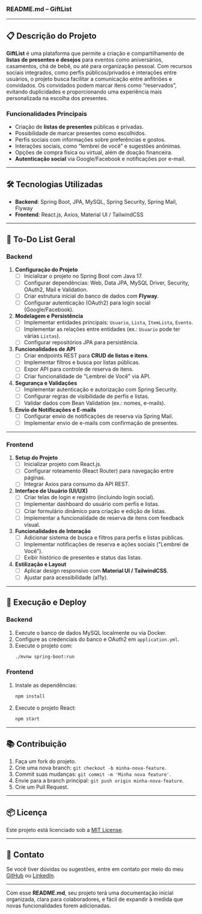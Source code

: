 ### **README.md** – GiftList

---

## 📋 **Descrição do Projeto**

**GiftList** é uma plataforma que permite a criação e compartilhamento de **listas de presentes e desejos** para eventos como aniversários, casamentos, chá de bebê, ou até para organização pessoal. Com recursos sociais integrados, como perfis públicos/privados e interações entre usuários, o projeto busca facilitar a comunicação entre anfitriões e convidados. Os convidados podem marcar itens como “reservados”, evitando duplicidades e proporcionando uma experiência mais personalizada na escolha dos presentes.

### **Funcionalidades Principais**  
- Criação de **listas de presentes** públicas e privadas.
- Possibilidade de marcar presentes como escolhidos.
- Perfis sociais com informações sobre preferências e gostos.
- Interações sociais, como “lembrei de você” e sugestões anônimas.
- Opções de compra física ou virtual, além de doação financeira.
- **Autenticação social** via Google/Facebook e notificações por e-mail.

---

## 🛠 **Tecnologias Utilizadas**
- **Backend**: Spring Boot, JPA, MySQL, Spring Security, Spring Mail, Flyway  
- **Frontend**: React.js, Axios, Material UI / TailwindCSS  

---

## 📝 **To-Do List Geral**  

### **Backend**
1. **Configuração do Projeto**  
   - [ ] Inicializar o projeto no Spring Boot com Java 17.  
   - [ ] Configurar dependências: Web, Data JPA, MySQL Driver, Security, OAuth2, Mail e Validation.  
   - [ ] Criar estrutura inicial do banco de dados com **Flyway**.  
   - [ ] Configurar autenticação (OAuth2) para login social (Google/Facebook).  

2. **Modelagem e Persistência**  
   - [ ] Implementar entidades principais: `Usuario`, `Lista`, `ItemLista`, `Evento`.  
   - [ ] Implementar as relações entre entidades (ex.: `Usuario` pode ter várias `Listas`).  
   - [ ] Configurar repositórios JPA para persistência.  

3. **Funcionalidades de API**  
   - [ ] Criar endpoints REST para **CRUD de listas e itens**.  
   - [ ] Implementar filtros e busca por listas públicas.  
   - [ ] Expor API para controle de reserva de itens.  
   - [ ] Criar funcionalidade de "Lembrei de Você" via API.  

4. **Segurança e Validações**  
   - [ ] Implementar autenticação e autorização com Spring Security.  
   - [ ] Configurar regras de visibilidade de perfis e listas.  
   - [ ] Validar dados com Bean Validation (ex.: nomes, e-mails).

5. **Envio de Notificações e E-mails**  
   - [ ] Configurar envio de notificações de reserva via Spring Mail.  
   - [ ] Implementar envio de e-mails com confirmação de presentes.

---

### **Frontend**
1. **Setup do Projeto**  
   - [ ] Inicializar projeto com React.js.  
   - [ ] Configurar roteamento (React Router) para navegação entre páginas.  
   - [ ] Integrar Axios para consumo da API REST.  

2. **Interface de Usuário (UI/UX)**  
   - [ ] Criar telas de login e registro (incluindo login social).  
   - [ ] Implementar dashboard do usuário com perfis e listas.  
   - [ ] Criar formulário dinâmico para criação e edição de listas.  
   - [ ] Implementar a funcionalidade de reserva de itens com feedback visual.  

3. **Funcionalidades de Interação**  
   - [ ] Adicionar sistema de busca e filtros para perfis e listas públicas.  
   - [ ] Implementar notificações de reserva e ações sociais ("Lembrei de Você").  
   - [ ] Exibir histórico de presentes e status das listas.  

4. **Estilização e Layout**  
   - [ ] Aplicar design responsivo com **Material UI / TailwindCSS**.  
   - [ ] Ajustar para acessibilidade (a11y).  

---

## 🚀 **Execução e Deploy**
### **Backend**
1. Execute o banco de dados MySQL localmente ou via Docker.  
2. Configure as credenciais do banco e OAuth2 em `application.yml`.  
3. Execute o projeto com:  
   ```bash
   ./mvnw spring-boot:run
   ```

### **Frontend**
1. Instale as dependências:  
   ```bash
   npm install
   ```  
2. Execute o projeto React:  
   ```bash
   npm start
   ```

---

## 📚 **Contribuição**
1. Faça um fork do projeto.
2. Crie uma nova branch: `git checkout -b minha-nova-feature`.
3. Commit suas mudanças: `git commit -m 'Minha nova feature'`.
4. Envie para a branch principal: `git push origin minha-nova-feature`.
5. Crie um Pull Request.

---

## 📦 **Licença**
Este projeto está licenciado sob a [MIT License](https://opensource.org/licenses/MIT).

---

## 💬 **Contato**
Se você tiver dúvidas ou sugestões, entre em contato por meio do meu [GitHub](https://github.com/seuusuario) ou [LinkedIn](https://www.linkedin.com/in/seuusuario).

---

Com esse **README.md**, seu projeto terá uma documentação inicial organizada, clara para colaboradores, e fácil de expandir à medida que novas funcionalidades forem adicionadas.
